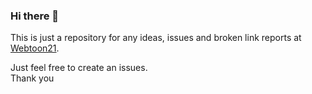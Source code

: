 ### Hi there 👋
This is just a repository for any ideas, issues and broken link reports at [Webtoon21](https://webtoon21.com).

Just feel free to create an issues.  
Thank you
